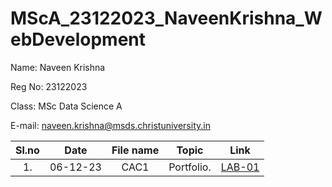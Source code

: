 # MScA_23122023_NaveenKrishna_WebDevelopment


Name: Naveen Krishna

Reg No: 23122023

Class: MSc Data Science A

E-mail: naveen.krishna@msds.christuniversity.in

| Sl.no |   Date   | File name |                                                 Topic                                                 |                             Link                             |
| :---: | :------: | :-------: | :---------------------------------------------------------------------------------------------------: | :----------------------------------------------------------: |
|  1.   | 06-12-23 |   CAC1   |                         Portfolio.                          | <a href = "[https://github.com/devnaveenKrish/MScDSA-MDA171-23122023#:~:text=yesterday-,lab01.ipynb,-new%20question](https://github.com/devnaveenKrish/MScA_23122023_NaveenKrishna_WebDevelopment.git)https://github.com/devnaveenKrish/MScA_23122023_NaveenKrishna_WebDevelopment.git">LAB-01</a> |
